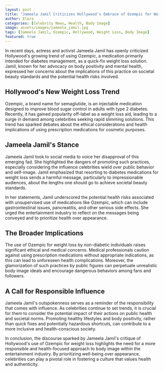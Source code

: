 ```yaml
---
layout: post
title: "Jameela Jamil Criticizes Hollywood's Embrace of Ozempic for Weight Loss"
author: Elara
categories: [Celebrity News, Health, Body Image]
image: assets/images/jameela_jamil.jpg
tags: [Jameela Jamil, Ozempic, Hollywood, Weight Loss, Body Image]
featured: true
---
```


In recent days, actress and activist Jameela Jamil has openly criticized Hollywood's growing trend of using Ozempic, a medication primarily intended for diabetes management, as a quick-fix weight loss solution. Jamil, known for her advocacy on body positivity and mental health, expressed her concerns about the implications of this practice on societal beauty standards and the potential health risks involved.

## Hollywood's New Weight Loss Trend

Ozempic, a brand name for semaglutide, is an injectable medication designed to improve blood sugar control in adults with type 2 diabetes. Recently, it has gained popularity off-label as a weight loss aid, leading to a surge in demand among celebrities seeking rapid slimming solutions. This trend has sparked debates about the ethical considerations and health implications of using prescription medications for cosmetic purposes.

## Jameela Jamil's Stance

Jameela Jamil took to social media to voice her disapproval of this emerging fad. She highlighted the dangers of promoting such practices, especially considering the influence celebrities wield over public behavior and self-image. Jamil emphasized that resorting to diabetes medications for weight loss sends a harmful message, particularly to impressionable audiences, about the lengths one should go to achieve societal beauty standards.

In her statements, Jamil underscored the potential health risks associated with unsupervised use of medications like Ozempic, which can include gastrointestinal issues, pancreatitis, and other serious side effects. She urged the entertainment industry to reflect on the messages being conveyed and to prioritize health over appearance.

## The Broader Implications

The use of Ozempic for weight loss by non-diabetic individuals raises significant ethical and medical concerns. Medical professionals caution against using prescription medications without appropriate indications, as this can lead to unforeseen health complications. Moreover, the glamorization of such practices by public figures can perpetuate unrealistic body image ideals and encourage dangerous behaviors among fans and followers.

## A Call for Responsible Influence

Jameela Jamil's outspokenness serves as a reminder of the responsibility that comes with influence. As celebrities continue to set trends, it is crucial for them to consider the potential impact of their actions on public health and societal norms. Promoting healthy lifestyles and body positivity, rather than quick fixes and potentially hazardous shortcuts, can contribute to a more inclusive and health-conscious society.

In conclusion, the discourse sparked by Jameela Jamil's critique of Hollywood's use of Ozempic for weight loss highlights the need for a more responsible and health-focused approach to body image within the entertainment industry. By prioritizing well-being over appearance, celebrities can play a pivotal role in fostering a culture that values health and authenticity.
